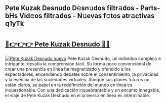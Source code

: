 ## Pete Kuzak Desnudo D𝚎sn𝚞dos filtr𝚊dos - Parts-bHs Vid𝚎os filtr𝚊dos - N𝚞evas f𝚘tos atr𝚊ctivas q1yTk

# <h2><a href="http://mbbipu.tromn.icu/?c=Pete+Kuzak+Desnudo">🔗👉👉👉 Pete Kuzak Desnudo 🔗🔗</a></h2>

[![Pete Kuzak Desnudo nuevo](https://i.imgur.com/pEAQMta.gif)](http://mbbipu.tromn.icu/?c=Pete+Kuzak+Desnudo)
Pete Kuzak Desnudo, un individuo complejo e intrigante, desafía la comprensión fácil. Su forma poco convencional de crear una presencia en línea ha magnetizado y ofendido a los espectadores, encendiendo debates sobre el consentimiento, la privacidad y la esencia de las sociedades virtuales. Aunque sus planes futuros no están claros, su papel en la redefinición del mundo en línea es incuestionable. Con una dedicación inquebrantable y un encanto innegable, el viaje de Pete Kuzak Desnudo en el universo en línea es interminable.

